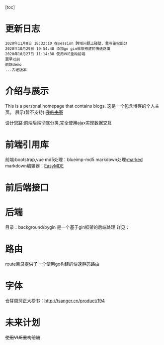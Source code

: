 [toc]
# 更新日志
```
2020年11月8日 18:32:10 在session 跨域问题上碰壁，重写鉴权部分
2020年10月29日 19:54:48 添加go gin框架搭建的快速路由
2020年10月27日 11:14:38 使用VUE重构前端
更早以前
前端demo
...古老版本
```

# 介绍与展示

This is a personal homepage that contains blogs.
这是一个包含博客的个人主页。
展示(暂不支持):~~[我的主页](http://yearagain.com)~~

设计思路:前端后端彻底分类,完全使用ajax实现数据交互


# 前端引用库

前端:bootstrap,vue
md5处理：blueimp-md5
markdown处理:[marked](https://github.com/markedjs/marked)
markdown编辑器：[EasyMDE](https://github.com/Ionaru/easy-markdown-editor)

# 前后端接口

# 后端
目录：background/bygin 是一个基于gin框架的后端处理
详见：

# 路由

route目录提供了一个使用go构建的快速静态路由

# 字体
仓耳周珂正大榜书：http://tsanger.cn/product/194

# 未来计划

~~使用VUE重构前端~~